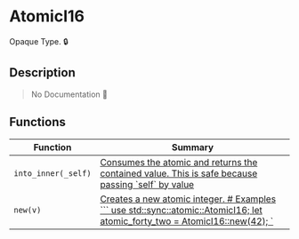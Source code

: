 # AtomicI16

Opaque Type\. 🔒

## Description

> No Documentation 🚧

## Functions

| Function | Summary |
| --- | --- |
| `into_inner(_self)` | [ Consumes the atomic and returns the contained value\.  This is safe because passing \`self\` by value ](./atomici16/into_inner.md) |
| `new(v)` | [ Creates a new atomic integer\.  \# Examples  \`\`\` use std::sync::atomic::AtomicI16; let atomic\_forty\_two = AtomicI16::new\(42\);  \`](./atomici16/new.md) |